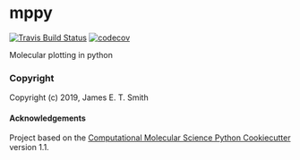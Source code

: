 mppy
==============================
[//]: # (Badges)
[![Travis Build Status](https://travis-ci.com/REPLACE_WITH_OWNER_ACCOUNT/mppy.svg?branch=master)](https://travis-ci.com/REPLACE_WITH_OWNER_ACCOUNT/mppy)
[![codecov](https://codecov.io/gh/REPLACE_WITH_OWNER_ACCOUNT/mppy/branch/master/graph/badge.svg)](https://codecov.io/gh/REPLACE_WITH_OWNER_ACCOUNT/mppy/branch/master)

Molecular plotting in python

### Copyright

Copyright (c) 2019, James E. T. Smith


#### Acknowledgements
 
Project based on the 
[Computational Molecular Science Python Cookiecutter](https://github.com/molssi/cookiecutter-cms) version 1.1.
